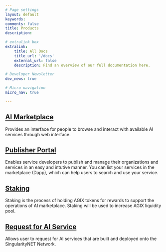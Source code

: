 ```yaml
---
# Page settings
layout: default
keywords:
comments: false
title: Products
description:

# extralink box
extralink:
    title: All Docs
    title_url: '/docs'
    external_url: false
    description: Find an overview of our full documentation here.

# Developer Newsletter
dev_news: true

# Micro navigation
micro_nav: true

---
```


## [AI Marketplace](/products/marketplace/)
Provides an interface for people to browse and interact with available AI services through web interface.

## [Publisher Portal](/products/publisher/)
Enables service developers to publish and manage their organizations and services in an easy and intutive manner. 
You can list your services in the marketplace (Dapp), which can help users to search and use your service.

## [Staking](/products/staking/)
Staking is the process of holding AGIX tokens for rewards to support the operations of AI marketplace. Staking will be used to increase AGIX liquidity pool.

## [Request for AI Service](/products/rfai/)
Allows user to request for AI services that are built and deployed onto the SingularityNET Network.